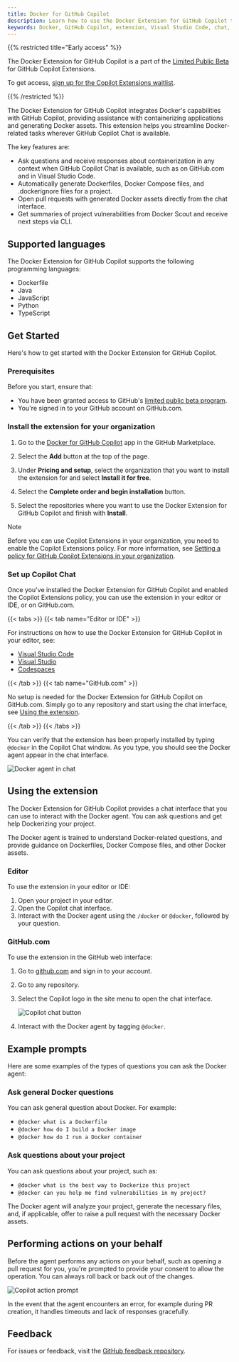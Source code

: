 ```yaml
---
title: Docker for GitHub Copilot
description: Learn how to use the Docker Extension for GitHub Copilot to streamline Docker-related tasks.
keywords: Docker, GitHub Copilot, extension, Visual Studio Code, chat, ai, containerization
---
```


{{% restricted title="Early access" %}}

The Docker Extension for GitHub Copilot is a part of the [Limited Public Beta](https://github.blog/changelog/2024-05-21-copilot-extensions-now-in-limited-public-beta/)
for GitHub Copilot Extensions.

To get access, [sign up for the Copilot Extensions waitlist](https://github.com/github-copilot/copilot_extensions_waitlist_signup).

{{% /restricted %}}

The Docker Extension for GitHub Copilot integrates Docker's capabilities with
GitHub Copilot, providing assistance with containerizing applications and
generating Docker assets. This extension helps you streamline Docker-related
tasks wherever GitHub Copilot Chat is available.

The key features are:

- Ask questions and receive responses about containerization in any context
  when GitHub Copilot Chat is available, such as on GitHub.com and in Visual Studio Code.
- Automatically generate Dockerfiles, Docker Compose files, and .dockerignore
  files for a project.
- Open pull requests with generated Docker assets directly from the chat
  interface.
- Get summaries of project vulnerabilities from Docker Scout and receive next
  steps via CLI.

## Supported languages

The Docker Extension for GitHub Copilot supports the following
programming languages:

- Dockerfile
- Java
- JavaScript
- Python
- TypeScript

## Get Started

Here's how to get started with the Docker Extension for GitHub Copilot.

### Prerequisites

Before you start, ensure that:

- You have been granted access to GitHub's [limited public beta program](https://github.blog/changelog/2024-05-21-copilot-extensions-now-in-limited-public-beta/).
- You're signed in to your GitHub account on GitHub.com.

### Install the extension for your organization

1. Go to the [Docker for GitHub Copilot](https://github.com/marketplace/docker-for-github-copilot)
   app in the GitHub Marketplace.

2. Select the **Add** button at the top of the page.

3. Under **Pricing and setup**, select the organization that you want to
   install the extension for and select **Install it for free**.

4. Select the **Complete order and begin installation** button.

5. Select the repositories where you want to use the Docker Extension for
   GitHub Copilot and finish with **Install**.

> [!NOTE]
> Before you can use Copilot Extensions in your organization, you need to
> enable the Copilot Extensions policy. For more information, see
> [Setting a policy for GitHub Copilot Extensions in your organization](https://docs.github.com/en/copilot/managing-copilot/managing-github-copilot-in-your-organization/setting-policies-for-copilot-in-your-organization/managing-policies-for-copilot-in-your-organization#setting-a-policy-for-github-copilot-extensions-in-your-organization).

### Set up Copilot Chat

Once you've installed the Docker Extension for GitHub Copilot and enabled the
Copilot Extensions policy, you can use the extension in your editor or IDE, or
on GitHub.com.

{{< tabs >}}
{{< tab name="Editor or IDE" >}}

For instructions on how to use the Docker Extension for GitHub Copilot in
your editor, see:

- [Visual Studio Code](https://docs.github.com/en/copilot/github-copilot-chat/copilot-chat-in-ides/using-github-copilot-chat-in-your-ide?tool=vscode)
- [Visual Studio](https://docs.github.com/en/copilot/github-copilot-chat/copilot-chat-in-ides/using-github-copilot-chat-in-your-ide?tool=visualstudio)
- [Codespaces](https://docs.github.com/en/codespaces/reference/using-github-copilot-in-github-codespaces)

{{< /tab >}}
{{< tab name="GitHub.com" >}}

No setup is needed for the Docker Extension for GitHub Copilot on GitHub.com.
Simply go to any repository and start using the chat interface,
see [Using the extension](#using-the-extension).

{{< /tab >}}
{{< /tabs >}}

You can verify that the extension has been properly installed by typing
`@docker` in the Copilot Chat window. As you type, you should see the Docker
agent appear in the chat interface.

![Docker agent in chat](/copilot/docker-agent-copilot.png)

## Using the extension

The Docker Extension for GitHub Copilot provides a chat interface that you can
use to interact with the Docker agent. You can ask questions and get help
Dockerizing your project.

The Docker agent is trained to understand Docker-related questions, and provide
guidance on Dockerfiles, Docker Compose files, and other Docker assets.

### Editor

To use the extension in your editor or IDE:

1. Open your project in your editor.
2. Open the Copilot chat interface.
3. Interact with the Docker agent using the `/docker` or `@docker`, followed by your question.

### GitHub.com

To use the extension in the GitHub web interface:

1. Go to [github.com](https://github.com/) and sign in to your account.
2. Go to any repository.
3. Select the Copilot logo in the site menu to open the chat interface.

   ![Copilot chat button](/copilot/copilot-button.png?w=400px)

4. Interact with the Docker agent by tagging `@docker`.

## Example prompts

Here are some examples of the types of questions you can ask the Docker agent:

### Ask general Docker questions

You can ask general question about Docker. For example:

- `@docker what is a Dockerfile`
- `@docker how do I build a Docker image`
- `@docker how do I run a Docker container`

### Ask questions about your project

You can ask questions about your project, such as:

- `@docker what is the best way to Dockerize this project`
- `@docker can you help me find vulnerabilities in my project?`

The Docker agent will analyze your project, generate the necessary files, and,
if applicable, offer to raise a pull request with the necessary Docker assets.

## Performing actions on your behalf

Before the agent performs any actions on your behalf, such as opening a pull
request for you, you're prompted to provide your consent to allow the
operation. You can always roll back or back out of the changes.

![Copilot action prompt](/copilot/copilot-action-prompt.png?w=400px)

In the event that the agent encounters an error, for example during PR
creation, it handles timeouts and lack of responses gracefully.

## Feedback

For issues or feedback, visit the [GitHub feedback repository](https://github.com/docker/copilot-issues).
